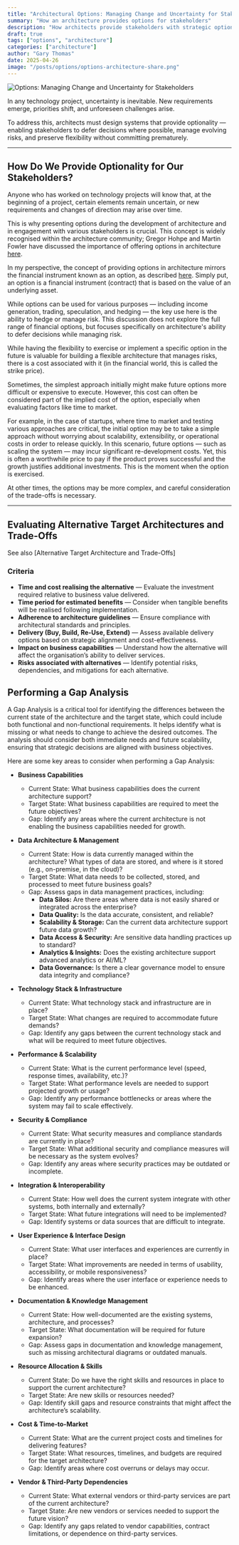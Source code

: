 ```yaml
---
title: "Architectural Options: Managing Change and Uncertainty for Stakeholders"
summary: "How an architecture provides options for stakeholders"
description: "How architects provide stakeholders with strategic options to manage uncertainty, defer decisions, and align architecture with evolving business needs."
draft: true
tags: ["options", "architecture"]
categories: ["architecture"]
author: "Gary Thomas"
date: 2025-04-26
image: "/posts/options/options-architecture-share.png"
---
```

![Options: Managing Change and Uncertainty for Stakeholders](/posts/options/options-architecture-share.png)

In any technology project, uncertainty is inevitable. New requirements emerge, priorities shift, and unforeseen challenges arise.

To address this, architects must design systems that provide optionality — enabling stakeholders to defer decisions where possible, manage evolving risks, and preserve flexibility without committing prematurely.

---

## How Do We Provide Optionality for Our Stakeholders?

Anyone who has worked on technology projects will know that, at the beginning of a project, certain elements remain uncertain, or new requirements and changes of direction may arise over time.

This is why presenting options during the development of architecture and in engagement with various stakeholders is crucial. This concept is widely recognised within the architecture community; Gregor Hohpe and Martin Fowler have discussed the importance of offering options in architecture [here](https://martinfowler.com/articles/architect-elevator.html#SellArchitectureOptions).

In my perspective, the concept of providing options in architecture mirrors the financial instrument known as an option, as described [here](https://www.investopedia.com/terms/o/option.asp). Simply put, an option is a financial instrument (contract) that is based on the value of an underlying asset.

While options can be used for various purposes — including income generation, trading, speculation, and hedging — the key use here is the ability to hedge or manage risk. This discussion does not explore the full range of financial options, but focuses specifically on architecture's ability to defer decisions while managing risk.

While having the flexibility to exercise or implement a specific option in the future is valuable for building a flexible architecture that manages risks, there is a cost associated with it (in the financial world, this is called the strike price).

Sometimes, the simplest approach initially might make future options more difficult or expensive to execute. However, this cost can often be considered part of the implied cost of the option, especially when evaluating factors like time to market.

For example, in the case of startups, where time to market and testing various approaches are critical, the initial option may be to take a simple approach without worrying about scalability, extensibility, or operational costs in order to release quickly. In this scenario, future options — such as scaling the system — may incur significant re-development costs. Yet, this is often a worthwhile price to pay if the product proves successful and the growth justifies additional investments. This is the moment when the option is exercised.

At other times, the options may be more complex, and careful consideration of the trade-offs is necessary.

---

## Evaluating Alternative Target Architectures and Trade-Offs
See also [Alternative Target Architecture and Trade-Offs]

### Criteria

* **Time and cost realising the alternative** — Evaluate the investment required relative to business value delivered.
* **Time period for estimated benefits** — Consider when tangible benefits will be realised following implementation.
* **Adherence to architecture guidelines** — Ensure compliance with architectural standards and principles.
* **Delivery (Buy, Build, Re-Use, Extend)** — Assess available delivery options based on strategic alignment and cost-effectiveness.
* **Impact on business capabilities** — Understand how the alternative will affect the organisation’s ability to deliver services.
* **Risks associated with alternatives** — Identify potential risks, dependencies, and mitigations for each alternative.

## Performing a Gap Analysis

A Gap Analysis is a critical tool for identifying the differences between the current state of the architecture and the target state, which could include both functional and non-functional requirements. It helps identify what is missing or what needs to change to achieve the desired outcomes. The analysis should consider both immediate needs and future scalability, ensuring that strategic decisions are aligned with business objectives.

Here are some key areas to consider when performing a Gap Analysis:

- **Business Capabilities**
  - Current State: What business capabilities does the current architecture support?
  - Target State: What business capabilities are required to meet the future objectives?
  - Gap: Identify any areas where the current architecture is not enabling the business capabilities needed for growth.

- **Data Architecture & Management**
  - Current State: How is data currently managed within the architecture? What types of data are stored, and where is it stored (e.g., on-premise, in the cloud)?
  - Target State: What data needs to be collected, stored, and processed to meet future business goals?
  - Gap: Assess gaps in data management practices, including:
    - **Data Silos:** Are there areas where data is not easily shared or integrated across the enterprise?
    - **Data Quality:** Is the data accurate, consistent, and reliable?
    - **Scalability & Storage:** Can the current data architecture support future data growth?
    - **Data Access & Security:** Are sensitive data handling practices up to standard?
    - **Analytics & Insights:** Does the existing architecture support advanced analytics or AI/ML?
    - **Data Governance:** Is there a clear governance model to ensure data integrity and compliance?

- **Technology Stack & Infrastructure**
  - Current State: What technology stack and infrastructure are in place?
  - Target State: What changes are required to accommodate future demands?
  - Gap: Identify any gaps between the current technology stack and what will be required to meet future objectives.

- **Performance & Scalability**
  - Current State: What is the current performance level (speed, response times, availability, etc.)?
  - Target State: What performance levels are needed to support projected growth or usage?
  - Gap: Identify any performance bottlenecks or areas where the system may fail to scale effectively.

- **Security & Compliance**
  - Current State: What security measures and compliance standards are currently in place?
  - Target State: What additional security and compliance measures will be necessary as the system evolves?
  - Gap: Identify any areas where security practices may be outdated or incomplete.

- **Integration & Interoperability**
  - Current State: How well does the current system integrate with other systems, both internally and externally?
  - Target State: What future integrations will need to be implemented?
  - Gap: Identify systems or data sources that are difficult to integrate.

- **User Experience & Interface Design**
  - Current State: What user interfaces and experiences are currently in place?
  - Target State: What improvements are needed in terms of usability, accessibility, or mobile responsiveness?
  - Gap: Identify areas where the user interface or experience needs to be enhanced.

- **Documentation & Knowledge Management**
  - Current State: How well-documented are the existing systems, architecture, and processes?
  - Target State: What documentation will be required for future expansion?
  - Gap: Assess gaps in documentation and knowledge management, such as missing architectural diagrams or outdated manuals.

- **Resource Allocation & Skills**
  - Current State: Do we have the right skills and resources in place to support the current architecture?
  - Target State: Are new skills or resources needed?
  - Gap: Identify skill gaps and resource constraints that might affect the architecture’s scalability.

- **Cost & Time-to-Market**
  - Current State: What are the current project costs and timelines for delivering features?
  - Target State: What resources, timelines, and budgets are required for the target architecture?
  - Gap: Identify areas where cost overruns or delays may occur.

- **Vendor & Third-Party Dependencies**
  - Current State: What external vendors or third-party services are part of the current architecture?
  - Target State: Are new vendors or services needed to support the future vision?
  - Gap: Identify any gaps related to vendor capabilities, contract limitations, or dependence on third-party services.